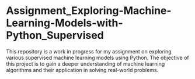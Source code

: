 # Assignment_Exploring-Machine-Learning-Models-with-Python_Supervised
This repository is a work in progress for my assignment on exploring various supervised machine learning models using Python. The objective of this project is to gain a deeper understanding of machine learning algorithms and their application in solving real-world problems.
